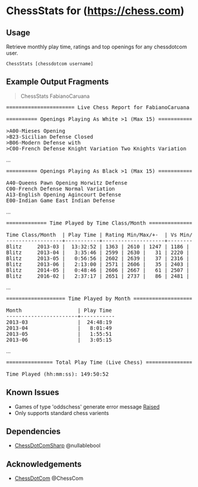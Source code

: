 # ChessStats for (https://chess.com)

## Usage
Retrieve monthly play time, ratings and top openings for any chessdotcom user. 

    ChessStats [chessdotcom username]

## Example Output Fragments

> ChessStats FabianoCaruana

<pre>
====================== Live Chess Report for FabianoCaruana - 19/03/2020 =======================

========== Openings Playing As White >1 (Max 15) ===========  
  
>A00-Mieses Opening                                                          |   98
>B23-Sicilian Defense Closed                                                 |   32
>B06-Modern Defense with                                                     |   23
>C00-French Defense Knight Variation Two Knights Variation                   |   21
</pre>
...
<pre>
========== Openings Playing As Black >1 (Max 15) ===========

A40-Queens Pawn Opening Horwitz Defense                                     |   54
C00-French Defense Normal Variation                                         |   35
A13-English Opening Agincourt Defense                                       |   26
E00-Indian Game East Indian Defense                                         |   23
</pre>
...
<pre>
============= Time Played by Time Class/Month ==============

Time Class/Month  | Play Time | Rating Min/Max/+-  | Vs Min/BestWin/Max | Win  | Loss | Draw | Tot.
------------------+-----------+--------------------+--------------------+------+------+------+------
Blitz     2013-03 |  13:32:52 | 1363 | 2610 | 1247 | 1186 | 2517 | 2580 |  158 |   12 |    6 |  176
Blitz     2013-04 |   3:35:46 | 2599 | 2630 |   31 | 2220 | 2564 | 2571 |   30 |    7 |    8 |   45
Blitz     2013-05 |   0:56:56 | 2602 | 2639 |   37 | 2316 | 2328 | 2523 |    6 |    3 |    1 |   10
Blitz     2013-06 |   2:13:00 | 2571 | 2606 |   35 | 2403 | 2474 | 2484 |    7 |    5 |    2 |   14
Blitz     2014-05 |   0:48:46 | 2606 | 2667 |   61 | 2507 | 2523 | 2523 |    6 |    1 |    1 |    8
Blitz     2016-02 |   2:37:17 | 2651 | 2737 |   86 | 2481 | 2506 | 2511 |    9 |    2 |    4 |   15
</pre>
...
<pre>
=================== Time Played by Month ===================

Month                  | Play Time
-----------------------+-----------
2013-03                |  24:48:19
2013-04                |   8:01:49
2013-05                |   1:55:51
2013-06                |   3:05:15
</pre>
...
<pre>
=============== Total Play Time (Live Chess) ===============

Time Played (hh:mm:ss): 149:50:52
</pre>

## Known Issues
- Games of type 'oddschess' generate error message [Raised](https://github.com/nullablebool/ChessDotComSharp/issues/1)
- Only supports standard chess varients

## Dependencies

- [ChessDotComSharp](https://github.com/nullablebool/ChessDotComSharp) @nullablebool

## Acknowledgements

- [ChessDotCom](https://github.com/ChessCom) @ChessCom

